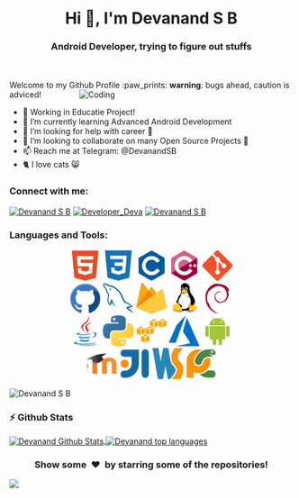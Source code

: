 <h1 align="center">Hi 👋, I'm Devanand S B</h1>
<h3 align="center">Android Developer, trying to figure out stuffs</h3>
<br><br>
Welcome to my Github Profile :paw_prints: <b>warning</b>: bugs ahead, caution is adviced!

<img align="right" alt="Coding" width="380" src="https://th.bing.com/th/id/R7aac0a65c2f22ba34702ab7413afd7aa?rik=3QLaVVVlQ8ByPQ&riu=http%3A%2F%2Fperfonec.com%2Fwp-content%2Fuploads%2F2019%2F03%2Fhome-gif.gif&ehk=t5qZ3Kod64AaXvjumGsEYHoPvBh7swqcZROIBTCNiow%3D&risl=&pid=ImgRaw">


- 🔭 Working in Educatie Project!
- 🌱 I’m currently learning Advanced Android Development
- 🤔 I’m looking for help with career 🏢
- 👯 I’m looking to collaborate on many Open Source Projects 💖
- 📫 Reach me at Telegram: @DevanandSB
- 🐈 I love cats 😸

<h3 align="left">Connect with me:</h3>

<p align="left">

<a href="https://www.facebook.com/sbdevanand" target="blank"><img align="center" src="https://www.searchpng.com/wp-content/uploads/2019/03/Facebook-Icon-PNG.png" alt="Devanand S B" height="40" width="40" /></a>
<a href="https://www.instagram.com/developer_deva/" target="blank"><img align="center" src="https://www.searchpng.com/wp-content/uploads/2020/06/Splash_Instagram_Icon_PNG.jpg" alt="Developer_Deva" height="40" width="40" /></a>
<a href="https://in.linkedin.com/in/sbdevanand" target="blank"><img align="center" src="https://www.searchpng.com/wp-content/uploads/2019/03/Linkedin-Icon-PNG-200x200.png" alt="Devanand S B" height="40" width="40" /></a>

</p>

<h3 align="left">Languages and Tools:</h3>

<p align="center">
      <img src="./html.svg" alt="HTML" width="55" height="55"/> 
      <img src="./css.svg" alt="CSS" width="55" height="55"/>
      <img src="./c.svg" alt="C" width="55" height="55"/>
      <img src="./cpp.svg" alt="C++" width="55" height="55"/>
      <img src="./git.svg" alt="git" width="55" height="55"/> 
      <br/>
      <img src="./github.svg" alt="GitHub" width="55" height="55"/>
      <img src="./mysql.svg" alt="mysql" width="55" height="55"/>
      <img src="./firebase.svg" alt="firebase" width="55" height="55"/>
      <img src="./linux.svg" alt="Linux" width="55" height="55"/>
      <img src="./debian.svg" alt="Debian" width="55" height="55"/>
      <br/>
      <img src="./java.svg" alt="java" width="55" height="55"/>
      <img src="./python.svg" alt="python" width="55" height="55"/>
      <img src="./aws.svg" alt="aws" width="55" height="55"/>
      <img src="./azure.svg" alt="azure" width="55" height="55"/>
      <img src="./android.svg" alt="android" width="55" height="55"/>
      <br/>
      <img src="./moodle.svg" alt="moodle" width="55" height="55"/>
      <img src="./intellij.svg" alt="Intellij" width="55" height="55"/>
      <img src="./webstorm.svg" alt="WebStorm" width="55" height="55"/>
      <img src="./pycharm.svg" alt="PyCharm" width="55" height="55"/>

</p>

<p align="left"><img src="https://komarev.com/ghpvc/?username=DevanandSB&label=Profile%20views&color=129e00&style=plastic" alt="Devanand S B" /></p>

### :zap: Github Stats

<a href="#stats">
<img align="center" alt="Devanand Github Stats" src="https://github-readme-stats.sathishvm.vercel.app/api?username=DevanandSB&show_icons=true&count_private=true" />
</a>

<a href="#stats">
<img align="center" alt="Devanand top languages" src="https://github-readme-stats.sathishvm.vercel.app/api/top-langs/?username=DevanandSB&layout=compact&langs_count=8" />
</a>
<br />

<div align="center">
<h3 align="center">Show some &nbsp;❤️&nbsp; by starring some of the repositories!</h3>
</div><img src="https://github.com/punitkmryh/punitkmryh/blob/master/wave.svg" />
